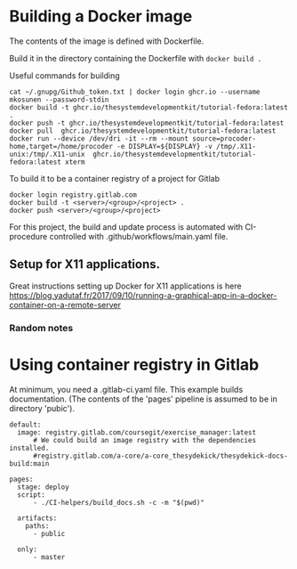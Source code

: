# Building a Docker image

The contents of the image is defined with Dockerfile.

Build it in the directory containing the Dockerfile with
`docker build .`

Useful commands for building

```
cat ~/.gnupg/Github_token.txt | docker login ghcr.io --username mkosunen --password-stdin
docker build -t ghcr.io/thesystemdevelopmentkit/tutorial-fedora:latest .
docker push -t ghcr.io/thesystemdevelopmentkit/tutorial-fedora:latest
docker pull  ghcr.io/thesystemdevelopmentkit/tutorial-fedora:latest
docker run --device /dev/dri -it --rm --mount source=procoder-home,target=/home/procoder -e DISPLAY=${DISPLAY} -v /tmp/.X11-unix:/tmp/.X11-unix  ghcr.io/thesystemdevelopmentkit/tutorial-fedora:latest xterm
```



To build it to be a container registry of a project for Gitlab
```
docker login registry.gitlab.com
docker build -t <server>/<group>/<project> .
docker push <server>/<group>/<project>
```

For this project, the build and update process is automated with CI-procedure controlled with .github/workflows/main.yaml file.

## Setup for X11 applications.
Great instructions setting up Docker for X11 applications is here
https://blog.yadutaf.fr/2017/09/10/running-a-graphical-app-in-a-docker-container-on-a-remote-server

### Random notes
Using container registry in Gitlab
==================================
At minimum, you need a .gitlab-ci.yaml file. This example builds
documentation. (The contents of the 'pages' pipeline is assumed to be in directory 'pubic').
```
default:
  image: registry.gitlab.com/coursegit/exercise_manager:latest
      # We could build an image registry with the dependencies installed.
      #registry.gitlab.com/a-core/a-core_thesydekick/thesydekick-docs-build:main

pages:
  stage: deploy
  script:
      - ./CI-helpers/build_docs.sh -c -m "$(pwd)" 

  artifacts:
    paths:
      - public

  only:
      - master
```

